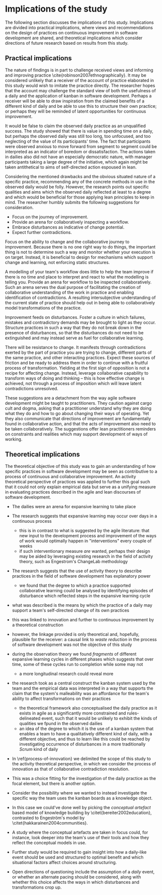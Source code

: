 
# Implications of the study

The following section discusses the implications of this study. Implications are divided into practical implications, where views and recommendations on the design of practices on continuous improvement in software development are shared, and theoretical implications which consider directions of future research based on results from this study.

## Practical implications

The nature of findings is in part to challenge received views and informing and improving practice \cite{robinson2007ethnographically}. It may be considered unlikely that a receiver of the account of practice elaborated in this study would wish to imitate the practice directly. The researcher hopes that the account may challenge the standard view of both the usefulness of a daily and the application of kanban in software development. Perhaps a receiver will be able to draw inspiration from the claimed benefits of a different kind of daily and be able to use this to structure their own practice; or perhaps they will be reminded of latent opportunities for continuous improvement.

It would be false to claim the observed daily practice as an unqualified success. The study showed that there is value in spending time on a daily, but perhaps the observed daily was still too long, too unfocused, and too neglecting of the value of its participants' time. The fact that participants were observed anxious to move forward from segment to segment could be interpreted as an indicator of boredom or dissatisfaction. The actions taken in dailies also did not have an especially democratic nature, with manager participants taking a large degree of the initiative, which again might be taken antithetical to aims of self-directed action espoused in lean.

Considering the mentioned drawbacks and the obvious situated nature of a specific practice, recommending any of the concrete methods in use in the observed daily would be folly. However, the research points out specific qualities and aims which the observed daily reflected at least to a degree and which would be beneficial for those applying lean principles to keep in mind. The researcher humbly submits the following suggestions for consideration.

- Focus on the journey of improvement.
- Provide an arena for collaboratively inspecting a workflow.
- Embrace disturbances as indicative of change potential.
- Expect further contradictions.

Focus on the ability to change and the collaborative journey to improvement. Because there is no one right way to do things, the important thing is not to determine such a way and monitor whether your execution is on target. Instead, it is beneficial to design for mechanisms which support change and learning, not enforcing static structures.

A modelling of your team's workflow does little to help the team improve if there is no time and place to interpret and react to what the modelling is telling you. Provide an arena for workflow to be inspected collaboratively. Such an arena serves the dual purpose of facilitating the creation of collaborative understanding of the work in practice and enabling identification of contradictions. A resulting intersubjective understanding of the current state of practice should help out in being able to collaboratively model transformations of the practice.

Improvement feeds on disturbances. Foster a culture in which failures, mistakes and contradictory demands may be brought to light as they occur. Structure practices in such a way that they do not break down in the presence of disturbances, so that the disturbances do not need to be extinguished and may instead serve as fuel for collaborative learning.

There will be resistance to change. It manifests through contradictions exerted by the part of practice you are trying to change, different parts of the same practice, and other interacting practices. Expect these sources of friction and be ready to address them in order to continue with a fruitful process of transformation. Yielding at the first sign of opposition is not a recipe for affecting change. Instead, leverage collaborative capability to transform ways of doing and thinking – this is how effective change is achieved, not through a process of imposition which will leave latent contradictions unresolved.

These suggestions are a detachment from the way agile software development might be taught to practitioners. They caution against cargo cult and dogma, asking that a practitioner understand why they are doing what they do and how to go about changing their ways of operating. Yet they also communicate that directions of improvement are fundamentally found in collaborative action, and that the acts of improvement also need to be taken collaboratively. The suggestions offer lean practitioners reminders on constraints and realities which may support development of ways of working.

<!--

How could the observed daily be improved with these guidelines?

Can you provide examples of applying each of the bullet points?

-->

<!--

### The daily reflect's the team's understanding of the process of software development

### The daily reflects the activity system

In section \ref{segments-in-depth} we observed how the team carries out a daily. We had the chance to see the position the team takes on the boards and items therein. What the boards contain are tasks or work that is potentially but not necessary intended to be completed by the team in the future. Each item is therefore a description of work, but its setting in the context of the boards affords the team an understanding of *how* this work will be completed.

Equipped with this knowledge, we can make the claim that the boards are a description of the team's understanding of the *activity system* that the team is embedded within and the items are tokens for *networks of activities* that occur within the system. For instance, a developer and QA have entirely different interpretations of the actions that a specific item implies should be taken, but they are modelled by the same item moving through the system description nonetheless.

Taking this idea further, not only are the boards and their arrangement a reflection of the activity system, but *the daily itself* is such a reflection as well. This is because, as shown in section \ref{relation-between-daily-and-boards}, the structure of a daily is afforded by the structure of the boards. The arrangement of the boards gives rise to an agenda for the daily, and the agenda may correspondingly be modified by a change to the arrangement.

#### Discovering the best thing to do

*How does the daily practice reflect the activity system as understood by the team?*

A key question that the team attempts to answer by engaging in the daily is *what needs to be done today*. This can be seen in the team's stance on `INBOX`: does a new item change priorities as they were previously agreed to be? Are there new fires to be extinguished or can work proceed as planned?


### The daily can be used as a tool for continuous improvement {#daily-as-kaizen}

Taken another way, the daily is an event for the team to potentially *reflect at* the activity system. This means the team can take the opportunity to see whether the modelling makes sense for whatever is going on at a given moment. If tension between "reality" and what the modelling tells the team arises, corrections can be taken immediately. This is in contrast to the conception of a daily which was presented as an answer to **TRQ1**, where the opportunity for change presents itself outside the daily in intervention-based *retrospectives*.

### The practice of a daily can inform software development activities

The daily is a crisscross network of interdependencies to activities and thus practices of software development.

- how software is done is affected by the daily (because of the opportunity for creating new shared meanings for items)
- what is done is affected by the daily (because of the opportunity for changing priorities)
- we can change those practices by changing the modelling of the system and this can happen in the daily
-->

## Theoretical implications

The theoretical objective of this study was to gain an understanding of how specific practices in software development may be seen as contributive to a process of continuous and collaborative improvement. An activity theoretical perspective of practices was applied to further this goal such that it could not only explain empirical data but serve as a unifying measure in evaluating practices described in the agile and lean discourses of software development.


- The dailies were an arena for expansive learning to take place
- The research suggests that expansive learning may occur over days in a continuous process
  - this is in contrast to what is suggested by the agile literature: that new input to the development process and improvement of the ways of work would optimally happen in "interventions" every couple of weeks
  - if such interventionary measure *are* wanted, perhaps their design may be aided by leveraging existing research in the field of activity theory, such as Engestrom's ChangeLab methodology


- The research suggests that the use of activity theory to describe practices in the field of software development has explanatory power
  - we found that the degree to which a practice supported collaborative learning could be analysed by identifying episodes of disturbance which reflected steps in the expansive learning cycle

- what was described is the means by which the practice of a daily may support a team's self-directed change of its own practices
- this was linked to innovation and further to continuous improvement by a theoretical construction
- however, the linkage provided is only theoretical and, hopefully, plausible for the receiver: a causal link to *waste reduction* in the process of software development was not the objective of this study
- during the observation theory we found *fragments* of different expansive learning cycles in different phases which suggests that over time, some of these cycles run to completion while some may not
  - a more longitudinal research could reveal more
- the research took as a central construct the kanban system used by the team and the empirical data was interpreted in a way that supports the claim that the system's malleability was an affordance for the team's ability to affect transformations on their practices
  - the theoretical framework also conceptualised the daily practice as it exists in agile as a significantly more constrained and rules-delineated event, such that it would be unlikely to exhibit the kinds of qualities we fpund in the observed dailies
  - an idea of the degree to which it is the use of a kanban system that enables a team to have a qualitatively different kind of daily, with a different objective, and thus to learn like this could be reached by investigating occurrence of disturbances in a more traditionally *Scrum* kind of daily


- In \ref{process-of-innovation} we delimited the scope of this study to the activity theoretical perspective, in which we consider the process of innovation as that of collaborative contradiction resolution.
- This was a choice fitting for the investigation of the daily practice as the focal element, but there is another option.
- Consider the possibility where we wanted to instead investigate the specific way the team uses the kanban boards as a knowledge object.
- In this case we could've done well by picking the *conceptual artefact* based model of knowledge building by \citet{bereiter2002education}, contrasted to Engeström's model by \citet{hakkarainen2004communities}.
- A study where the conceptual artefacts are taken in focus could, for instance, look deeper into the team's use of their tools and how they reflect the conceptual models in use.

- Further study would be required to gain insight into how a daily-like event should be used and structured to optimal benefit and which situational factors affect choices around structuring.
- Open directions of questioning include the assumption of a *daily* event, or whether an alternate pacing should be considered, along with whether this choice affects the ways in which disturbances and transformations crop up.
